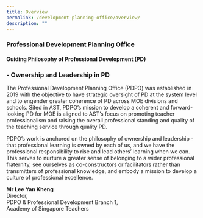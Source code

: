 ```yaml
---
title: Overview
permalink: /development-planning-office/overview/
description: ""
---
```

### Professional Development Planning Office

#### Guiding Philosophy of Professional Development (PD)

### \- Ownership and Leadership in PD  

The Professional Development Planning Office (PDPO) was established in 2019 with the objective to have strategic oversight of PD at the system level and to engender greater coherence of PD across MOE divisions and schools. Sited in AST, PDPO’s mission to develop a coherent and forward-looking PD for MOE is aligned to AST’s focus on promoting teacher professionalism and raising the overall professional standing and quality of the teaching service through quality PD.

PDPO’s work is anchored on the philosophy of ownership and leadership - that professional learning is owned by each of us, and we have the professional responsibility to rise and lead others’ learning when we can. This serves to nurture a greater sense of belonging to a wider professional fraternity, see ourselves as co-constructors or facilitators rather than transmitters of professional knowledge, and embody a mission to develop a culture of professional excellence.

**Mr Lee Yan Kheng**  
Director,  
PDPO & Professional Development Branch 1,   
Academy of Singapore Teachers

